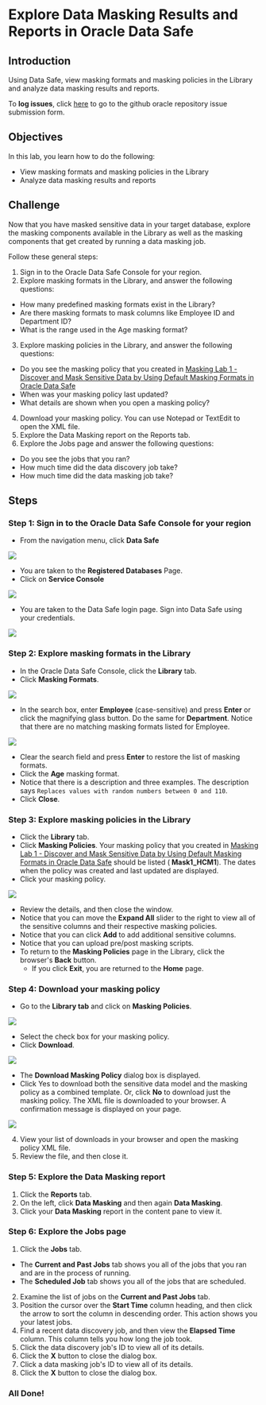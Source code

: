 # Explore Data Masking Results and Reports in Oracle Data Safe

## Introduction
Using Data Safe, view masking formats and masking policies in the Library and analyze data masking results and reports.

To **log issues**, click [here](https://github.com/oracle/learning-library/issues/new) to go to the github oracle repository issue submission form.

## Objectives

In this lab, you learn how to do the following:
- View masking formats and masking policies in the Library
- Analyze data masking results and reports

## Challenge

Now that you have masked sensitive data in your target database, explore the masking components available in the Library as well as the masking components that get created by running a data masking job.

Follow these general steps:
1. Sign in to the Oracle Data Safe Console for your region.
2. Explore masking formats in the Library, and answer the following questions:
  - How many predefined masking formats exist in the Library?
  - Are there masking formats to mask columns like Employee ID and Department ID?
  - What is the range used in the Age masking format?
3. Explore masking policies in the Library, and answer the following questions:
  - Do you see the masking policy that you created in [Masking Lab 1 - Discover and Mask Sensitive Data by Using Default Masking Formats in Oracle Data Safe](?lab=lab-12-1-discover-mask-sensitive-data-by)
  - When was your masking policy last updated?
  - What details are shown when you open a masking policy?
4. Download your masking policy. You can use Notepad or TextEdit to open the XML file.
5. Explore the Data Masking report on the Reports tab.
6. Explore the Jobs page and answer the following questions:
  - Do you see the jobs that you ran?
  - How much time did the data discovery job take?
  - How much time did the data masking job take?

## Steps

### Step 1: Sign in to the Oracle Data Safe Console for your region

- From the navigation menu, click **Data Safe**

![](./images/dbsec/datasafe/login/navigation.png " ")

- You are taken to the **Registered Databases** Page.
- Click on **Service Console**

![](./images/dbsec/datasafe/login/service-console.png " ")

- You are taken to the Data Safe login page. Sign into Data Safe using your credentials.

![](./images/dbsec/datasafe/login/sign-in.png " ")

### Step 2: Explore masking formats in the Library

- In the Oracle Data Safe Console, click the **Library** tab.
- Click **Masking Formats**.

![](./images/dbsec/datasafe/masking/library-formats.png " ")

- In the search box, enter **Employee** (case-sensitive) and press **Enter** or click the magnifying glass button. Do the same for **Department**. Notice that there are no matching masking formats listed for Employee.

![](./images/dbsec/datasafe/masking/employee-search.png " ")

- Clear the search field and press **Enter** to restore the list of masking formats.
- Click the **Age** masking format.
- Notice that there is a description and three examples. The description says `Replaces values with random numbers between 0 and 110`.
- Click **Close**.

### Step 3: Explore masking policies in the Library

- Click the **Library** tab.
- Click **Masking Policies**. Your masking policy that you created in [Masking Lab 1 - Discover and Mask Sensitive
Data by Using Default Masking Formats in Oracle Data Safe](?lab=lab-12-1-discover-mask-sensitive-data-by) should be listed (**<username> Mask1_HCM1**). The dates when the policy was created and last updated are displayed.
- Click your masking policy.

![](./images/dbsec/datasafe/masking/click-policy.png " ")

- Review the details, and then close the window.
- Notice that you can move the **Expand All** slider to the right to view all of the sensitive columns and their respective masking policies.
- Notice that you can click **Add** to add additional sensitive columns.
- Notice that you can upload pre/post masking scripts.
- To return to the **Masking Policies** page in the Library, click the browser's **Back** button.
  - If you click **Exit**, you are returned to the **Home** page.

### Step 4: Download your masking policy

- Go to the **Library tab** and click on **Masking Policies**.

![](./images/dbsec/datasafe/masking/library-masking.png " ")

- Select the check box for your masking policy.
- Click **Download**.

![](./images/dbsec/datasafe/masking/download-policy.png " ")

- The **Download Masking Policy** dialog box is displayed.
- Click Yes to download both the sensitive data model and the masking policy as a
combined template. Or, click **No** to download just the masking policy.
The XML file is downloaded to your browser.
A confirmation message is displayed on your page.

![](./images/dbsec/datasafe/masking/download-policy2.png " ")

4. View your list of downloads in your browser and open the masking policy XML file.
5. Review the file, and then close it.

### Step 5: Explore the Data Masking report
1. Click the **Reports** tab.
2. On the left, click **Data Masking** and then again **Data Masking**.
3. Click your **Data Masking** report in the content pane to view it.

### Step 6: Explore the Jobs page
1. Click the **Jobs** tab.
  - The **Current and Past Jobs** tab shows you all of the jobs that you ran and are in the process of running.
  - The **Scheduled Job** tab shows you all of the jobs that are scheduled.
2. Examine the list of jobs on the **Current and Past Jobs** tab.
3. Position the cursor over the **Start Time** column heading, and then click the arrow to sort the column in descending order. This action shows you your latest jobs.
4. Find a recent data discovery job, and then view the **Elapsed Time** column. This column tells you how long the job took.
5. Click the data discovery job's ID to view all of its details.
6. Click the **X** button to close the dialog box.
7. Click a data masking job's ID to view all of its details.
8. Click the **X** button to close the dialog box.

### All Done!
